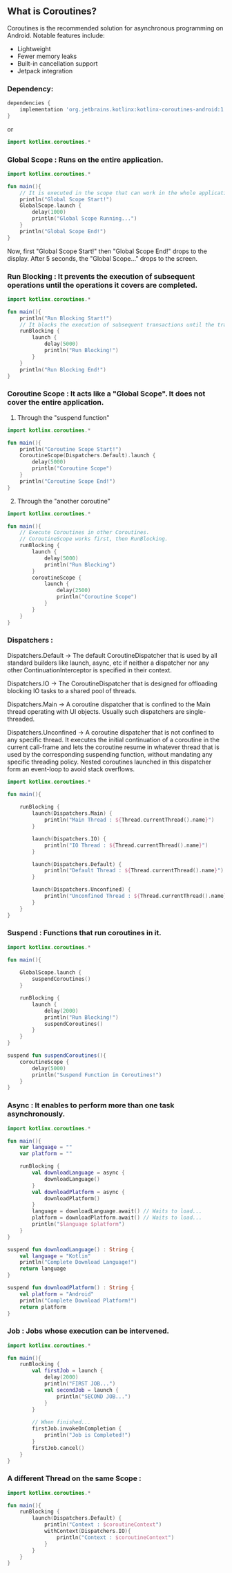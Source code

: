 ## What is Coroutines?

<p>Coroutines is the recommended solution for asynchronous programming on Android. Notable features include:</p>
<ul>
  <li>Lightweight</li>
  <li>Fewer memory leaks</li>
  <li>Built-in cancellation support</li>
  <li>Jetpack integration</li>
</ul>

### Dependency:
```gradle
dependencies {
    implementation 'org.jetbrains.kotlinx:kotlinx-coroutines-android:1.3.9'
}
```
or 
```kotlin
import kotlinx.coroutines.*
```

### Global Scope : Runs on the entire application.
```kotlin
import kotlinx.coroutines.*

fun main(){
    // It is executed in the scope that can work in the whole application.
    println("Global Scope Start!")
    GlobalScope.launch {
        delay(1000)
        println("Global Scope Running...")
    }
    println("Global Scope End!")
}
```
Now, first "Global Scope Start!" then "Global Scope End!" drops to the display. After 5 seconds, the "Global Scope..." drops to the screen.

### Run Blocking : It prevents the execution of subsequent operations until the operations it covers are completed.
```kotlin
import kotlinx.coroutines.*

fun main(){
    println("Run Blocking Start!")
    // It blocks the execution of subsequent transactions until the transactions it covers are completed.
    runBlocking {
        launch {
            delay(5000)
            println("Run Blocking!")
        }
    }
    println("Run Blocking End!")
}
```

### Coroutine Scope : It acts like a "Global Scope". It does not cover the entire application.
1. Through the "suspend function"
```kotlin
import kotlinx.coroutines.*

fun main(){
    println("Coroutine Scope Start!")
    CoroutineScope(Dispatchers.Default).launch {
        delay(5000)
        println("Coroutine Scope")
    }
    println("Coroutine Scope End!")
}
```
2. Through the "another coroutine"
```kotlin
import kotlinx.coroutines.*

fun main(){
    // Execute Coroutines in other Coroutines.
    // CoroutineScope works first, then RunBlocking.
    runBlocking {
        launch {
            delay(5000)
            println("Run Blocking")
        }
        coroutineScope {
            launch {
                delay(2500)
                println("Coroutine Scope")
            }
        }
    }
}
```

### Dispatchers : 
<p>Dispatchers.Default    -> The default CoroutineDispatcher that is used by all standard builders like launch, async, etc if neither a dispatcher nor any other                                  ContinuationInterceptor is specified in their context.</p>
<p>Dispatchers.IO         -> The CoroutineDispatcher that is designed for offloading blocking IO tasks to a shared pool of threads.</p>
<p>Dispatchers.Main       -> A coroutine dispatcher that is confined to the Main thread operating with UI objects. Usually such dispatchers are single-threaded.</p>
<p>Dispatchers.Unconfined -> A coroutine dispatcher that is not confined to any specific thread. It executes the initial continuation of a coroutine in the current                              call-frame and lets the coroutine resume in whatever thread that is used by the corresponding suspending function, without mandating                                any specific threading policy. Nested coroutines launched in this dispatcher form an event-loop to avoid stack overflows.</p>

```kotlin
import kotlinx.coroutines.*

fun main(){
    
    runBlocking {
        launch(Dispatchers.Main) {
            println("Main Thread : ${Thread.currentThread().name}")
        }

        launch(Dispatchers.IO) {
            println("IO Thread : ${Thread.currentThread().name}")
        }

        launch(Dispatchers.Default) {
            println("Default Thread : ${Thread.currentThread().name}")
        }

        launch(Dispatchers.Unconfined) {
            println("Unconfined Thread : ${Thread.currentThread().name}")
        }
    }
}
```

### Suspend : Functions that run coroutines in it.
```kotlin
import kotlinx.coroutines.*

fun main(){
    
    GlobalScope.launch {
        suspendCoroutines()
    }

    runBlocking {
        launch {
            delay(2000)
            println("Run Blocking!")
            suspendCoroutines()
        }
    }
}

suspend fun suspendCoroutines(){
    coroutineScope {
        delay(5000)
        println("Suspend Function in Coroutines!")
    }
}  
```
### Async : It enables to perform more than one task asynchronously.
```kotlin
import kotlinx.coroutines.*

fun main(){
    var language = ""
    var platform = ""

    runBlocking {
        val downloadLanguage = async {
            downloadLanguage()
        }
        val downloadPlatform = async {
            downloadPlatform()
        }
        language = downloadLanguage.await() // Waits to load...
        platform = downloadPlatform.await() // Waits to load...
        println("$language $platform")
    }
}

suspend fun downloadLanguage() : String {
    val language = "Kotlin"
    println("Complete Download Language!")
    return language
}

suspend fun downloadPlatform() : String {
    val platform = "Android"
    println("Complete Download Platform!")
    return platform
}
```

### Job : Jobs whose execution can be intervened.
```kotlin
import kotlinx.coroutines.*

fun main(){
    runBlocking {
        val firstJob = launch {
            delay(2000)
            println("FIRST JOB...")
            val secondJob = launch {
                println("SECOND JOB...")
            }
        }
        
        // When finished...
        firstJob.invokeOnCompletion {
            println("Job is Completed!")
        }
        firstJob.cancel()
    }
}
```
### A different Thread on the same Scope :
```kotlin
import kotlinx.coroutines.*

fun main(){
    runBlocking {
        launch(Dispatchers.Default) {
            println("Context : $coroutineContext")
            withContext(Dispatchers.IO){
                println("Context : $coroutineContext")
            }
        }
    }
}
```
